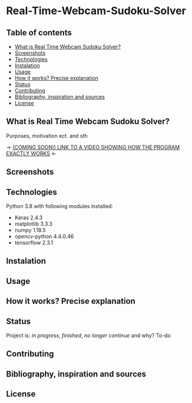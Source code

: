 # Real-Time-Webcam-Sudoku-Solver

## Table of contents
* [What is Real Time Webcam Sudoku Solver?](#What-is-Real-Time-Webcam-Sudoku-Solver?)
* [Screenshots](#Screenshots)
* [Technologies](#Technologies)
* [Instalation](#Instalation)
* [Usage](#Usage)
* [How it works? Precise explanation](#How-it-works?-Precise-explanation)
* [Status](#Status)
* [Contributing](#Contributing)
* [Bibliography, inspiration and sources](#Bibliography,-inspiration-and-sources)
* [License](#License)

## What is Real Time Webcam Sudoku Solver?
Purposes, motivation ect.
and sth

-> [(COMING SOON!) LINK TO A VIDEO SHOWING HOW THE PROGRAM EXACTLY WORKS]() <-

## Screenshots


## Technologies
Python 3.8 with following modules installed:
* Keras 2.4.3
* matplotlib 3.3.3
* numpy 1.18.5
* opencv-python 4.4.0.46
* tensorflow 2.3.1

## Instalation


## Usage


## How it works? Precise explanation


## Status
Project is: _in progress_, _finished_, _no longer continue_ and why?
To-do

## Contributing


## Bibliography, inspiration and sources


## License
